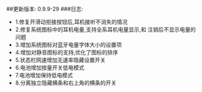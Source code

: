 ##更新版本: 0.9.9-29
###日志:
+ 1.修复开滑动拒接按钮后,耳机接听不消失的情况
+ 2.修复系统图标中的耳机电量,支持全系耳机电量显示,和 注销后不显示电量的问题
+ 3.增加系统图标对蓝牙电量字体大小的设置项
+ 4.增加对静音图标的支持,优化了图标的排序
+ 5.状态栏网速增加无速率隐藏设置开关
+ 6.电池增加按量开关低电模式
+ 7.电池增加保持低电模式
+ 8.分离独立隐藏横条和右上角的横条的开关
